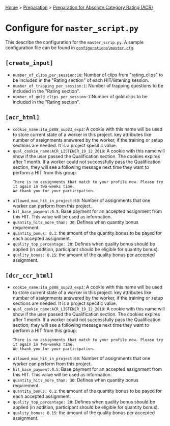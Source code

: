 [Home](../README.md) > [Preparation](preparation.md) > [Preparation for Absolute Category Rating (ACR)](prep_acr.md)

# Configure for `master_script.py`
 
This describe the configuration for the `master_scrip.py`. A sample configuration file can be found in [`configurations\master.cfg`](.\src\configurations\master.cfg).
 
## `[create_input]`

* `number_of_clips_per_session:10`: Number of clips from "rating_clips" to be included in the "Rating section" of each HIT/listening session. 
* `number_of_trapping_per_session:1`: Number of trapping questions to be included in the "Rating section".
* `number_of_gold_clips_per_session:1`:Number of gold clips to be included in the "Rating section".



## `[acr_html]`
* `cookie_name:itu_p808_sup23_exp3`: A cookie with this name will be used to store current state of a worker in this project.
 key attributes like number of assignments answered by the worker, if the training or setup sections are needed. 
 It is a project specific value. 
* `qual_cookie_name:ACR_LISTENER_19_12_2019`: A cookie with this name will show if the user passed the Qualification section.
The cookies expires after 1 month. If a worker could not successfully pass the Qualification section, they will see a 
following message next time they want to perform a HIT from this group:
    ````text
    There is no assignments that match to your profile now. Please try it again in two-weeks time.
    We thank you for your participation.
    ````
* `allowed_max_hit_in_project:60`: Number of assignments that one worker can perform from this project.
* `hit_base_payment:0.5`: Base payment for an accepted assignment from this HIT. This value will be used as information.
* `quantity_hits_more_than: 30`: Defines when quantity bonus requirement.
* `quantity_bonus: 0.1`: the amount of the quantity bonus to be payed for each accepted assignment.
* `quality_top_percentage: 20`: Defines when quality bonus should be applied (in addition, participant should be 
eligible for quantity bonus).
* `quality_bonus: 0.15`: the amount of the quality bonus per accepted assignment.

## `[dcr_ccr_html]`
* `cookie_name:itu_p808_sup23_exp3`: A cookie with this name will be used to store current state of a worker in this project.
 key attributes like number of assignments answered by the worker, if the training or setup sections are needed. 
 It is a project specific value. 
* `qual_cookie_name:ACR_LISTENER_19_12_2019`: A cookie with this name will show if the user passed the Qualification section.
The cookies expires after 1 month. If a worker could not successfully pass the Qualification section, they will see a 
following message next time they want to perform a HIT from this group:
    ````text
    There is no assignments that match to your profile now. Please try it again in two-weeks time.
    We thank you for your participation.
    ````
* `allowed_max_hit_in_project:60`: Number of assignments that one worker can perform from this project.
* `hit_base_payment:0.5`: Base payment for an accepted assignment from this HIT. This value will be used as information.
* `quantity_hits_more_than: 30`: Defines when quantity bonus requirement.
* `quantity_bonus: 0.1`: the amount of the quantity bonus to be payed for each accepted assignment.
* `quality_top_percentage: 20`: Defines when quality bonus should be applied (in addition, participant should be 
eligible for quantity bonus).
* `quality_bonus: 0.15`: the amount of the quality bonus per accepted assignment.
